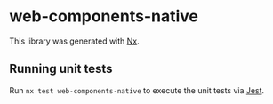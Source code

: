 # web-components-native

This library was generated with [Nx](https://nx.dev).

## Running unit tests

Run `nx test web-components-native` to execute the unit tests via [Jest](https://jestjs.io).
